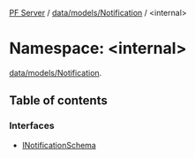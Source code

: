 [PF Server](../README.md) / [data/models/Notification](data_models_Notification.md) / <internal\>

# Namespace: <internal\>

[data/models/Notification](data_models_Notification.md).<internal>

## Table of contents

### Interfaces

- [INotificationSchema](../interfaces/data_models_Notification._internal_.INotificationSchema.md)

